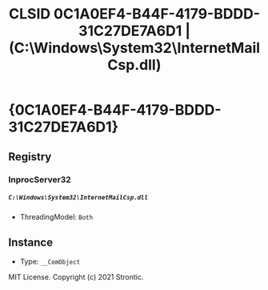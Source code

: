 ﻿---
title: "CLSID 0C1A0EF4-B44F-4179-BDDD-31C27DE7A6D1 | (C:\\Windows\\System32\\InternetMailCsp.dll)"
excerpt: What is COM-Object CLSID 0C1A0EF4-B44F-4179-BDDD-31C27DE7A6D1?
---

# {0C1A0EF4-B44F-4179-BDDD-31C27DE7A6D1}


## Registry


### InprocServer32

##### `C:\Windows\System32\InternetMailCsp.dll`
* ThreadingModel: `Both`

## Instance

* Type: `__ComObject`

MIT License. Copyright (c) 2021 Strontic.


